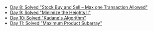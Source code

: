 - [Day 8: Solved "Stock Buy and Sell – Max one Transaction Allowed"](./Day8.md)
- [Day 9: Solved "Minimize the Heights II"](./Day9.md)
- [Day 10: Solved "Kadane's Algorithm"](./Day10.md)
- [Day 11: Solved "Maximum Product Subarray"](./Day11.md)
